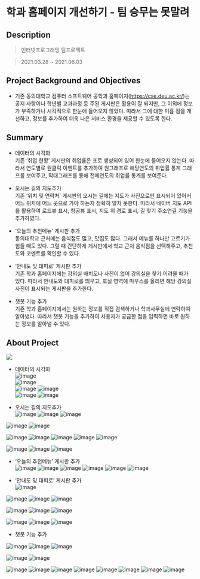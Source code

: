 # 학과 홈페이지 개선하기 - 팀 승무는 못말려


## Description

> 인터넷프로그래밍 팀프로젝트

> 2021.03.28 ~ 2021.06.03  




## Project Background and Objectives
* 기존 동의대학교 컴퓨터 소프트웨어 공학과 홈페이지(https://cse.deu.ac.kr/)는 공지 사항이나 학년별 교과과정 등 주된 게시판은 활용이 잘 되지만, 그 이외에 정보가 부족하거나 시각적으로 한눈에 들어오지 않았다. 따라서 그에 대한 미흡 점을 개선하고, 정보를 추가하여 더욱 나은 서비스 환경을 제공할 수 있도록 한다.  




## Summary
* 데이터의 시각화  
기존 ‘취업 현황’ 게시판의 취업률은 표로 생성되어 있어 한눈에 들어오지 않는다. 따라서 연도별로 원클릭 이벤트를 추가하여 원그래프로 해당연도의 취업률 통계 그래프를 보여주고, 막대그래프를 통해 전체연도의 취업률 통계를 보여준다.

* 오시는 길의 지도추가  
기존 ‘위치 및 연락처’ 게시판의 오시는 길에는 지도가 사진으로만 표시되어 있어서 어느 위치에 어느 곳으로 가야 하는지 정확히 알지 못한다. 따라서 네이버 지도 API를 활용하여 로드뷰 표시, 항공뷰 표시, 지도 위 경로 표시, 길 찾기 주소연결 기능을 추가하였다.

* ‘오늘의 추천메뉴’ 게시판 추가  
동의대학교 근처에는 음식점도 많고, 맛집도 많다. 그래서 메뉴를 하나만 고르기가 힘들 때도 있다. 그럴 때 간단하게 게시판에서 학교 근처 음식점을 선택해주고, 추천도와 코멘트를 확인할 수 있다.

* ‘안내도 및 대피로’ 게시판 추가  
기존 학과 홈페이지에는 강의실 배치도나 사진이 없어 강의실을 찾기 어려울 때가 있다. 따라서 안내도와 대피로를 띄우고, 호실 영역에 마우스를 올리면 해당 강의실 사진이 표시되는 게시판을 추가한다.

* 챗봇 기능 추가  
기존 학과 홈페이지에서는 원하는 정보를 직접 검색하거나 학과사무실에 연락하여 알아냈다. 따라서 챗봇 기능을 추가하여 사용자가 궁금한 점을 입력하면 바로 원하는 정보를 알아낼 수 있다.



## About Project
<img src="https://img.shields.io/badge/Language-HTML|CSS|JavaScript-green?style=flat"/>  

* 데이터의 시각화  
![image](https://user-images.githubusercontent.com/60650967/175767774-6a465e51-86a1-4962-bfc3-c900ac92f572.png)  
![image](https://user-images.githubusercontent.com/60650967/175767803-73b23ecc-1152-4ed8-bbab-18972e779a8b.png)  
![image](https://user-images.githubusercontent.com/60650967/175767812-ee2fbd1a-a774-4820-9695-3ddbe9dee124.png)
![image](https://user-images.githubusercontent.com/60650967/175767828-6f06a44f-e784-4a3a-b6ca-406aecc4f463.png)  
![image](https://user-images.githubusercontent.com/60650967/175767832-1bf8dd5a-68b8-4795-b57d-54a37bcadacd.png)
![image](https://user-images.githubusercontent.com/60650967/175767838-61f9f31b-0d64-49c7-b127-5fb889bf3d20.png)  

* 오시는 길의 지도추가  
![image](https://user-images.githubusercontent.com/60650967/175767844-45a9dcaa-e127-444c-aeb2-285982ec93eb.png)
![image](https://user-images.githubusercontent.com/60650967/175767845-6aa8d159-6816-42c0-b5d3-2f9a09009bf2.png)
![image](https://user-images.githubusercontent.com/60650967/175767848-3f3b840f-dc7b-4a49-bbfb-840c17ed4ceb.png)

![image](https://user-images.githubusercontent.com/60650967/175767858-2b548551-d9d0-4c07-9c09-515943ebf995.png)
![image](https://user-images.githubusercontent.com/60650967/175767862-e3553a7a-8cc3-4d12-9ef1-869fc90dab59.png)

![image](https://user-images.githubusercontent.com/60650967/175767864-660772c9-614f-4712-88c5-9203de1ac56c.png)
![image](https://user-images.githubusercontent.com/60650967/175767866-d7831a43-ff1e-4768-9388-035e824fa638.png)
![image](https://user-images.githubusercontent.com/60650967/175767868-62c10a08-9806-494b-9609-4a2187be201b.png)
![image](https://user-images.githubusercontent.com/60650967/175767875-b8c333af-22f6-460b-a649-53f060e4606c.png)
![image](https://user-images.githubusercontent.com/60650967/175767883-7f1752df-9c57-449b-b042-533386d9e8ce.png)

![image](https://user-images.githubusercontent.com/60650967/175767888-5f334d32-e831-4d44-ba26-8d8b214afb69.png)
![image](https://user-images.githubusercontent.com/60650967/175767892-7114de5b-c997-4fe1-bdd8-b8d5119dec18.png)
![image](https://user-images.githubusercontent.com/60650967/175767897-32c6be4c-fed8-44e3-9d85-250f5ff394f7.png)  

* ‘오늘의 추천메뉴’ 게시판 추가  
![image](https://user-images.githubusercontent.com/60650967/175767905-4ef1faad-66c8-4e15-a7ad-3004657cec15.png)
![image](https://user-images.githubusercontent.com/60650967/175767913-4a9e99ed-d94a-43e9-aa0a-67a22a96f699.png)
![image](https://user-images.githubusercontent.com/60650967/175767918-41ead7d5-f200-4b50-ae52-e9f719bb27c4.png)
![image](https://user-images.githubusercontent.com/60650967/175767921-d4d62583-cc91-42c7-bd4a-a3fa559983ba.png)
![image](https://user-images.githubusercontent.com/60650967/175767923-2a545d8b-d6dc-4a71-a49f-373c39532370.png)
![image](https://user-images.githubusercontent.com/60650967/175767926-10966ae7-8eb9-49a2-b984-942171ec2bce.png)  

* ‘안내도 및 대피로’ 게시판 추가  
![image](https://user-images.githubusercontent.com/60650967/175767929-514f6cbb-869f-4b6f-a161-565bf741a83b.png)

![image](https://user-images.githubusercontent.com/60650967/175767930-d3159afc-0e3b-4718-8102-03c48114503a.png)
![image](https://user-images.githubusercontent.com/60650967/175767934-9324589b-d078-40bb-a8a1-9cd7112e39d2.png)
![image](https://user-images.githubusercontent.com/60650967/175767935-750ea20f-a227-42a7-b823-cd99cbd2740f.png)

![image](https://user-images.githubusercontent.com/60650967/175767937-9d20a4fb-e23d-4782-b7ca-2ee66c75979a.png)
![image](https://user-images.githubusercontent.com/60650967/175767939-49fcb274-62a7-492a-b225-8ddd7c46c378.png)
![image](https://user-images.githubusercontent.com/60650967/175767940-d7736d18-153d-4633-9ca6-773397d04d7e.png)

![image](https://user-images.githubusercontent.com/60650967/175767947-5fb645bf-286b-429e-afd5-9062ab87a020.png)
![image](https://user-images.githubusercontent.com/60650967/175767950-6d8153ba-cd06-439c-a9ee-747dc43cef38.png)
![image](https://user-images.githubusercontent.com/60650967/175767952-ba3a0d51-4f3e-40e7-94ca-180d8131ae10.png)  

* 챗봇 기능 추가  

![image](https://user-images.githubusercontent.com/60650967/175767955-fd0fc50b-aa22-43b4-9912-ea1437b2eebd.png)
![image](https://user-images.githubusercontent.com/60650967/175767960-19f320b3-e216-40af-94e8-a14ab7f1236b.png)
![image](https://user-images.githubusercontent.com/60650967/175767971-c5ac139e-6a05-497b-a373-cad2ad997e1a.png)

![image](https://user-images.githubusercontent.com/60650967/175767983-3abf4c3a-2267-442b-b7ee-76acb849ebfb.png)
![image](https://user-images.githubusercontent.com/60650967/175767992-64dabc89-f6fc-4760-82e3-c5dca940decf.png)


![image](https://user-images.githubusercontent.com/60650967/175767995-ba027732-4507-4bf7-8227-72bdab3eb938.png)
![image](https://user-images.githubusercontent.com/60650967/175767997-fb9245a0-18c4-4c81-ba7e-e9007adb83de.png)
![image](https://user-images.githubusercontent.com/60650967/175768000-fa709d0d-c715-4b5c-9981-f4d3a1ad1774.png)
![image](https://user-images.githubusercontent.com/60650967/175768002-6045f340-bf15-4ad5-b47f-dfe661c47be3.png)
![image](https://user-images.githubusercontent.com/60650967/175768004-fa5fc423-d4c7-4b07-b1d6-63ceec344ae4.png)
![image](https://user-images.githubusercontent.com/60650967/175768006-6c2c5668-230e-4abe-ae12-698beb58edb8.png)
![image](https://user-images.githubusercontent.com/60650967/175768007-e28e0eb6-1e61-44ab-8156-886339382ead.png)
![image](https://user-images.githubusercontent.com/60650967/175768010-67c02e6c-c0c4-4cd9-82b3-ac00e0e60eb0.png)

